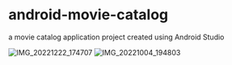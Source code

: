 # android-movie-catalog
a movie catalog application project created using Android Studio

![IMG_20221222_174707](https://user-images.githubusercontent.com/61616229/209119441-4c711b0c-8e64-409c-a66e-1a76063a490a.png)
![IMG_20221004_194803](https://user-images.githubusercontent.com/61616229/209441917-403c592b-8b1a-45fa-bb15-95aae3ddd1fc.png)

